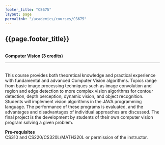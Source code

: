 ```yaml
---
footer_title: "CS675"
layout: page
permalink: "/academics/courses/CS675"
---
```


## {{page.footer_title}}

\
**Computer Vision (3 credits)**

---

\
This course provides both theoretical knowledge and practical experience with fundamental and advanced Computer Vision algorithms. Topics range from basic image processing techniques such as image convolution and region and edge detection to more complex vision algorithms for contour detection, depth perception, dynamic vision, and object recognition. Students will implement vision algorithms in the JAVA programming language. The performance of these programs is evaluated, and the advantages and disadvantages of individual approaches are discussed. The final project is the development by students of their own computer vision program solving a given problem.

**Pre-requisites**
\
CS310 and CS220/CS320L/MATH320L or permission of the instructor.
